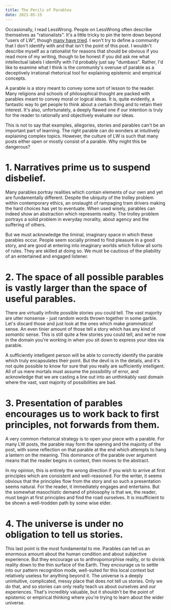 ```yaml
---
title: The Perils of Parables
date: 2021-05-15
---
```


Occasionally, I read LessWrong. People on LessWrong often describe themselves as "rationalists". It's a little tricky to pin the term down beyond "users of LW", though [many have tried](https://www.lesswrong.com/posts/DyG8tzmj3NnGRE8Gt/explaining-the-rationalist-movement-to-the-uninitiated). I won't try to define a community that I don't identify with and that isn't the point of this post. I wouldn't describe myself as a rationalist for reasons that should be obvious if you read more of my writing, though to be honest if you did ask me what intellectual labels I identify with I'd probably just say "dumbass". Rather, I'd like to examine what I think is the community's overuse of parable as a deceptively irrational rhetorical tool for explaining epistemic and empirical concepts.

A parable is a story meant to convey some sort of lesson to the reader. Many religions and schools of philosophical thought are packed with parables meant to convey moral or logical ideas. It is, quite evidently, a fantastic way to get people to think about a certain thing and to retain their interest. It's also, unfortunately, a deeply flawed one if our intention is truly for the reader to rationally and objectively evaluate our ideas.

This is not to say that examples, allegories, stories and parables can't be an important part of learning. The right parable can do wonders at intuitively explaining complex topics. However, the culture of LW is such that many posts either open or mostly consist of a parable. Why might this be dangerous?

# 1. Narratives prime us to suspend disbelief.

Many parables portray realities which contain elements of our own and yet are fundamentally different. Despite the ubiquity of the trolley problem within contemporary ethics, an onslaught of rampaging tram drivers making the hard choices has yet to eventuate. When used wisely, parables can indeed show an abstraction which represents reality. The trolley problem portrays a solid problem in everyday morality, about agency and the suffering of others.

But we must acknowledge the liminal, imaginary space in which these parables occur. People seem socially primed to find pleasure in a good story, and are good at entering into imaginary worlds which follow all sorts of rules. They are skilled at doing so. We must be cautious of the pliability of an entertained and engaged listener.

# 2. The space of all possible parables is vastly larger than the space of useful parables.

There are virtually infinite possible stories you could tell. The vast majority are utter nonsense - just random words thrown together in some garble. Let's discard those and just look at the ones which make *grammatical* sense. An even tinier amount of those tell a story which has any kind of *semantic* sense. This is still quite a few stories you could tell, and we're now in the domain you're working in when you sit down to express your idea via parable.

A sufficiently intelligent person will be able to correctly identify the parable which truly encapsulates their point. But the devil is in the details, and it's not quite possible to know for sure that you really are sufficiently intelligent. All of us mere mortals must assume the possibility of error, and acknowledge that we are casting a line out into an unthinkably vast domain where the vast, vast majority of possibilities are bad.

# 3. Presentation of parables encourages us to work back to first principles, not forwards from them.

A very common rhetorical strategy is to open your piece with a parable. For many LW posts, the parable may form the opening and the majority of the post, with some reflection on that parable at the end which attempts to hang a lantern on the meaning. This dominance of the parable over argument means that the reader begins in context, then moves to the abstract.

In my opinion, this is entirely the wrong direction if you wish to arrive at first principles which are consistent and well-reasoned. For the writer, it seems obvious that the principles flow from the story and so such a presentation seems natural. For the reader, it immediately engages and entertains. But the somewhat masochistic demand of philosophy is that we, the reader, must begin at first principles and find the road ourselves. It is insufficient to be shown a well-trodden path by some wise elder.

# 4. The universe is under no obligation to tell us stories.

This last point is the most fundamental to me. Parables can tell us an enormous amount about the human condition and about subjective experience. But they encourage us to anthropomorphise reality, or to shrink reality down to the thin surface of the Earth. They encourage us to settle into our pattern recognition mode, well-suited for this local context but relatively useless for anything beyond it. The universe is a deeply unintuitive, complicated, messy place that does not tell us stories. Only we do that, and so stories can only really teach us about ourselves and our experiences. That's incredibly valuable, but it shouldn't be the point of epistemic or empirical thinking where you're trying to learn about the wider universe.